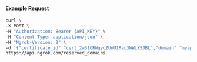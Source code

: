 <!-- Code generated for API Clients. DO NOT EDIT. -->
#### Example Request
```bash
curl \
-X POST \
-H "Authorization: Bearer {API_KEY}" \
-H "Content-Type: application/json" \
-H "Ngrok-Version: 2" \
-d '{"certificate_id":"cert_2w51CRWqycZUnU1Rau3WWiXSJBL","domain":"myapp.mydomain.com","region":"us"}' \
https://api.ngrok.com/reserved_domains
